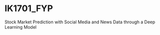 # IK1701_FYP
Stock Market Prediction with Social Media and News Data through a Deep Learning Model

